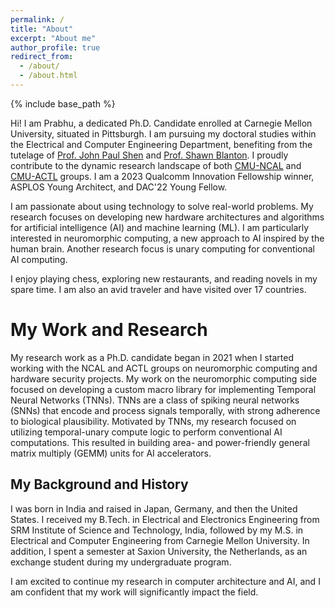 ```yaml
---
permalink: /
title: "About"
excerpt: "About me"
author_profile: true
redirect_from: 
  - /about/
  - /about.html
---
```


{% include base_path %}

Hi!  I am Prabhu, a dedicated Ph.D. Candidate enrolled at Carnegie Mellon University, situated in Pittsburgh.  I am pursuing my doctoral studies within the Electrical and Computer Engineering Department, benefiting from the tutelage of [Prof. John Paul Shen](https://www.ece.cmu.edu/directory/bios/shen-john.html) and [Prof. Shawn Blanton](https://engineering.cmu.edu/directory/bios/blanton-shawn.html). I proudly contribute to the dynamic research landscape of both [CMU-NCAL](https://www.ncal.sv.cmu.edu/) and [CMU-ACTL](https://www.actl.ece.cmu.edu/) groups. I am a 2023 Qualcomm Innovation Fellowship winner, ASPLOS Young Architect, and DAC'22 Young Fellow.

I am passionate about using technology to solve real-world problems. My research focuses on developing new hardware architectures and algorithms for artificial intelligence (AI) and machine learning (ML). I am particularly interested in neuromorphic computing, a new approach to AI inspired by the human brain. Another research focus is unary computing for conventional AI computing.

I enjoy playing chess, exploring new restaurants, and reading novels in my spare time. I am also an avid traveler and have visited over 17 countries.


My Work and Research
======

My research work as a Ph.D. candidate began in 2021 when I started working with the NCAL and ACTL groups on neuromorphic computing and hardware security projects. My work on the neuromorphic computing side focused on developing a custom macro library for implementing Temporal Neural Networks (TNNs). TNNs are a class of spiking neural networks (SNNs) that encode and process signals temporally, with strong adherence to biological plausibility. Motivated by TNNs, my research focused on utilizing temporal-unary compute logic to perform conventional AI computations. This resulted in building area- and power-friendly general matrix multiply (GEMM) units for AI accelerators.



My Background and History
------
I was born in India and raised in Japan, Germany, and then the United States. I received my B.Tech. in Electrical and Electronics Engineering from SRM Institute of Science and Technology, India, followed by my M.S. in Electrical and Computer Engineering from Carnegie Mellon University. In addition, I spent a semester at Saxion University, the Netherlands, as an exchange student during my undergraduate program.

I am excited to continue my research in computer architecture and AI, and I am confident that my work will significantly impact the field.


